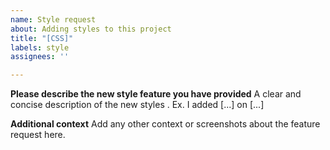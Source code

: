 ```yaml
---
name: Style request
about: Adding styles to this project
title: "[CSS]"
labels: style
assignees: ''

---
```


**Please describe the new style feature you have provided**
A clear and concise description of the new styles . Ex. I added [...] on [...]

**Additional context**
Add any other context or screenshots about the feature request here.
